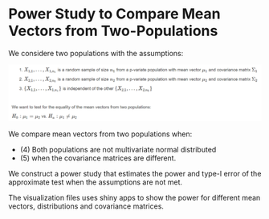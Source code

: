 # Power Study to Compare Mean Vectors from Two-Populations

We considere two populations with the assumptions:

![](Assumptions.PNG)

We compare mean vectors from two populations when:

* (4) Both populations are not multivariate normal distributed
* (5) when the covariance matrices are different.

We construct a power study that estimates the power and type-I error of the approximate test when the assumptions are not met.

The visualization files uses shiny apps to show the power for different mean vectors, distributions and covariance matrices.
